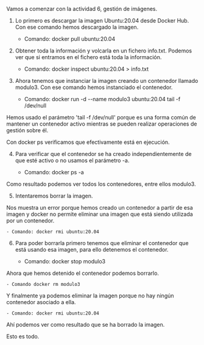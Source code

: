 Vamos a comenzar con la actividad 6, gestión de imágenes.

1. Lo primero es descargar la imagen Ubuntu:20.04 desde Docker Hub. Con 
ese comando hemos descargado la imagen.

	- Comando: docker pull ubuntu:20.04

2. Obtener toda la información y volcarla en un fichero info.txt. Podemos 
ver que si entramos en el fichero está toda la información.

	- Comando: docker inspect ubuntu:20.04 > info.txt

3. Ahora tenemos que instanciar la imagen creando un contenedor llamado 
modulo3. Con ese comando hemos instanciado el contenedor.

	- Comando: docker run -d --name modulo3 ubuntu:20.04 tail -f /dev/null

Hemos usado el parámetro 'tail -f /dev/null' porque es una forma común de 
mantener un contenedor activo mientras se pueden realizar operaciones de 
gestión sobre él.

Con docker ps verificamos que efectivamente está en ejecución.

4. Para verificar que el contenedor se ha creado independientemente de que 
esté activo o no usamos el parámetro -a.

	- Comando: docker ps -a

Como resultado podemos ver todos los contenedores, entre ellos modulo3.

5. Intentaremos borrar la imagen.

Nos muestra un error porque hemos creado un contenedor a partir de esa 
imagen y docker no permite eliminar una imagen que está siendo utilizada 
por un contenedor.

	- Comando: docker rmi ubuntu:20.04

6. Para poder borrarla primero tenemos que eliminar el contenedor que está 
usando esa imagen, para ello detenemos el contenedor.

	- Comando: docker stop modulo3

Ahora que hemos detenido el contenedor podemos borrarlo.

	- Comando docker rm modulo3

Y finalmente ya podemos eliminar la imagen porque no hay ningún contenedor 
asociado a ella.

	- Comando: docker rmi ubuntu:20.04

Ahí podemos ver como resultado que se ha borrado la imagen.

Esto es todo.
